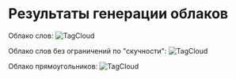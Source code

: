 ﻿# Результаты генерации облаков

Облако слов:
![TagCloud](https://i.imgur.com/hL0Mg0T.png)

Облако слов без ограничений по "скучности":
![TagCloud](https://i.imgur.com/5LgWJgD.png)

Облако прямоугольников:
![TagCloud](https://i.imgur.com/al8St4Q.png)




